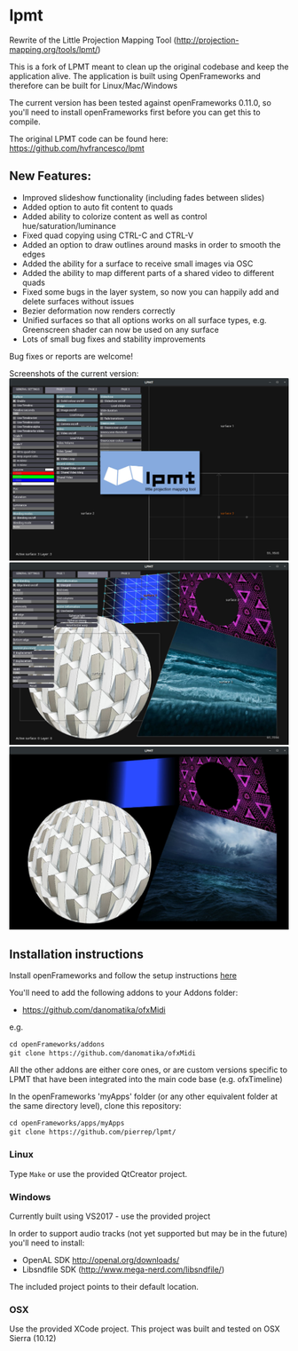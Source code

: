 # lpmt
Rewrite of the Little Projection Mapping Tool (http://projection-mapping.org/tools/lpmt/)

This is a fork of LPMT meant to clean up the original codebase and keep the application alive.
The application is built using OpenFrameworks and therefore can be built for Linux/Mac/Windows

The current version has been tested against openFrameworks 0.11.0, so you'll need to install openFrameworks first before you can get this to compile.

The original LPMT code can be found here: https://github.com/hvfrancesco/lpmt

## New Features:
* Improved slideshow functionality (including fades between slides)
* Added option to auto fit content to quads
* Added ability to colorize content as well as control hue/saturation/luminance 
* Fixed quad copying using CTRL-C and CTRL-V
* Added an option to draw outlines around masks in order to smooth the edges
* Added the ability for a surface to receive small images via OSC
* Added the ability to map different parts of a shared video to different quads
* Fixed some bugs in the layer system, so now you can happily add and delete surfaces without issues
* Bezier deformation now renders correctly
* Unified surfaces so that all options works on all surface types, e.g. Greenscreen shader can now be used on any surface
* Lots of small bug fixes and stability improvements

Bug fixes or reports are welcome!

Screenshots of the current version:
![Screenshot of LPMT](screenshots/screenshot1.jpg)
![Screenshot of LPMT](screenshots/screenshot2.jpg)
![Screenshot of LPMT](screenshots/screenshot3.jpg)

## Installation instructions

Install openFrameworks and follow the setup instructions [here](https://openframeworks.cc/download/)

You'll need to add the following addons to your Addons folder:

- https://github.com/danomatika/ofxMidi

e.g.

```
cd openFrameworks/addons
git clone https://github.com/danomatika/ofxMidi
```

All the other addons are either core ones, or are custom versions specific to LPMT that have been integrated into the main code base (e.g. ofxTimeline)

In the openFrameworks 'myApps' folder (or any other equivalent folder at the same directory level), clone this repository:

```
cd openFrameworks/apps/myApps
git clone https://github.com/pierrep/lpmt/
```

### Linux
Type ```Make``` or use the provided QtCreator project.


### Windows
Currently built using VS2017 - use the provided project

In order to support audio tracks (not yet supported but may be in the future) you'll need to install:

 - OpenAL SDK http://openal.org/downloads/
 - Libsndfile SDK (http://www.mega-nerd.com/libsndfile/)
 
 The included project points to their default location.
 
### OSX
Use the provided XCode project. This project was built and tested on OSX Sierra (10.12)

